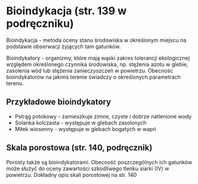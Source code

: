 # Bioindykacja (str. 139 w podręczniku)
Bioindykacja - metoda oceny stanu środowiska w określonym miejscu na podstawie obserwacji żyjących tam gatunków.

Bioindykatory - organizmy, które mają wąski zakres tolerancji ekologicznej względem określonego czynnika środowiska, np. stężenia azotu w glebie, zasolenia wód lub stężenia zanieczyszczeń w powietrzu. Obecnośc bioindykatorów na jakimś terenie świadczy o określonych parametrach terenu.

## Przykładowe bioindykatory
- Pstrąg potokowy - zamieszkuje zimne, czyste i dobrze natlenione wody
- Solanka kolczasta - występuje w glebach zasolonych
- Miłek wiosenny - występuje w glebach bogatych w wapń

## Skala porostowa (str. 140, podręcznik)

Porosty także są bioindykatorami. Obecność poszczególnych ich gatunków może służyć do oceny zawartości szkodliwego tlenku siarki (IV) w powietrzu. Dokładny opis skali porostowej na str. 140
